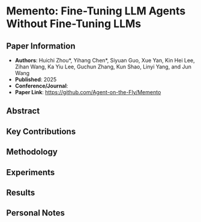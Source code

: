 # Memento: Fine-Tuning LLM Agents Without Fine-Tuning LLMs

## Paper Information
- **Authors**: Huichi Zhou*, Yihang Chen*, Siyuan Guo, Xue Yan, Kin Hei Lee, Zihan Wang, Ka Yiu Lee, Guchun Zhang, Kun Shao, Linyi Yang, and Jun Wang
- **Published**: 2025
- **Conference/Journal**: 
- **Paper Link**: https://github.com/Agent-on-the-Fly/Memento

## Abstract

## Key Contributions

## Methodology

## Experiments

## Results

## Personal Notes

